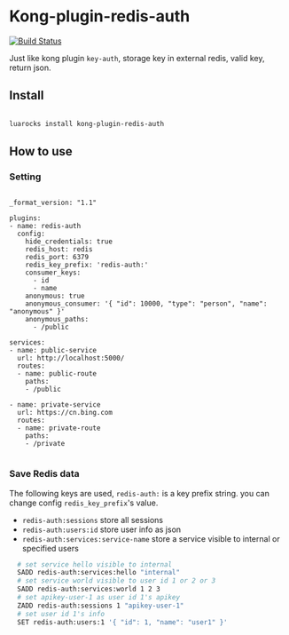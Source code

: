# Kong-plugin-redis-auth 

[![Build Status](https://app.travis-ci.com/jooonwood/kong-plugin-redis-auth.svg?branch=master)](https://app.travis-ci.com/jooonwood/kong-plugin-redis-auth)

Just like kong plugin `key-auth`, storage key in external redis, valid key, return json.

## Install

```bash

luarocks install kong-plugin-redis-auth

```

## How to use

### Setting

```

_format_version: "1.1"

plugins:
- name: redis-auth
  config: 
    hide_credentials: true
    redis_host: redis
    redis_port: 6379
    redis_key_prefix: 'redis-auth:'
    consumer_keys:
      - id
      - name
    anonymous: true
    anonymous_consumer: '{ "id": 10000, "type": "person", "name": "anonymous" }'
    anonymous_paths:
      - /public

services:
- name: public-service
  url: http://localhost:5000/
  routes:
  - name: public-route
    paths:
    - /public

- name: private-service
  url: https://cn.bing.com
  routes:
  - name: private-route
    paths:
    - /private


```

### Save Redis data

The following keys are used, `redis-auth:` is a key prefix string. you can change config `redis_key_prefix`'s value.

- `redis-auth:sessions` store all sessions
- `redis-auth:users:id` store user info as json
- `redis-auth:services:service-name` store a service visible to internal or specified users

```bash
  # set service hello visible to internal
  SADD redis-auth:services:hello "internal"
  # set service world visible to user id 1 or 2 or 3
  SADD redis-auth:services:world 1 2 3
  # set apikey-user-1 as user id 1's apikey
  ZADD redis-auth:sessions 1 "apikey-user-1"
  # set user id 1's info
  SET redis-auth:users:1 '{ "id": 1, "name": "user1" }'

```
